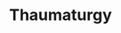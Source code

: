 ---
title: "Thaumaturgy"
index: "thaumaturgy"
permalink: /spells/thaumaturgy/
tags:
  - Spell
  - Cantrip
  - Transmutation
available_for:
  - Cleric
level: "Cantrip"
school: "Transmutation"
range: "30 ft"
comp:
  - V
duration: "1 Minute"
description: |
  You manifest a minor wonder, a sign of supernatural power, within range. You create one of the following magical effects within range.

  - Your voice booms up to three times as loud as normal for 1 minute.

  - You cause flames to flicker, brighten, dim, or change color for 1 minute.

  - You cause harmless tremors in the ground for 1 minute.

  - You create an instantaneous sound that originates from a point of your choice within range, such as a rumble of thunder, the cry of a raven, or ominous whispers.

  - You instantaneously cause an unlocked door or window to fly open or slam shut.

  - You alter the appearance of your eyes for 1 minute.

  If you cast this spell multiple times, you can have up to three of its 1-minute effects active at a time, and you can dismiss such an effect as an action.
excerpt: "You manifest a minor wonder, a sign of supernatural power, within range."
source: "Basic Rules"
---